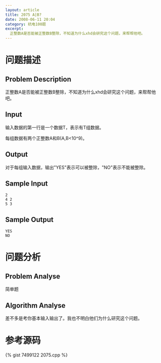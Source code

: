 ```yaml
---
layout: article
title: 2075 A|B?
date: 2008-06-11 20:04
category: 杭电100题
excerpt:
  正整数A是否能被正整数B整除，不知道为什么xhd会研究这个问题，来帮帮他吧。
---
```

# 问题描述

## Problem Description

正整数A是否能被正整数B整除，不知道为什么xhd会研究这个问题，来帮帮他吧。

## Input

输入数据的第一行是一个数据T，表示有T组数据。

每组数据有两个正整数A和B(A,B<10^9)。

## Output

对于每组输入数据，输出"YES"表示可以被整除，"NO"表示不能被整除。

## Sample Input

    2
    4 2
    5 3

## Sample Output

    YES
    NO

# 问题分析

## Problem Analyse

简单题

## Algorithm Analyse

差不多是考你基本输入输出了。我也不明白他们为什么研究这个问题。

# 参考源码

{% gist 7499122 2075.cpp %}
